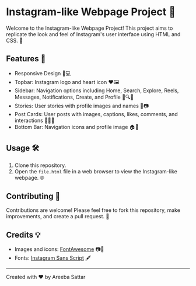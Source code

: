 # Instagram-like Webpage Project 📸

Welcome to the Instagram-like Webpage Project! This project aims to replicate the look and feel of Instagram's user interface using HTML and CSS. 🎉

## Features 🚀
- Responsive Design 📱💻
- Topbar: Instagram logo and heart icon ❤️🖼️
- Sidebar: Navigation options including Home, Search, Explore, Reels, Messages, Notifications, Create, and Profile 🧭🔍🔦
- Stories: User stories with profile images and names 📖📷
- Post Cards: User posts with images, captions, likes, comments, and interactions 📮💬💗
- Bottom Bar: Navigation icons and profile image 🏠👤

## Usage 🛠️

1. Clone this repository.
2. Open the `file.html` file in a web browser to view the Instagram-like webpage. 🌐


## Contributing 🤝

Contributions are welcome! Please feel free to fork this repository, make improvements, and create a pull request. 🌈

## Credits 💡

- Images and icons: [FontAwesome](https://fontawesome.com/) 📷🎨
- Fonts: [Instagram Sans Script](https://fonts.cdnfonts.com/css/instagram-sans-script) 🖋️

---

Created with ❤️ by Areeba Sattar 
